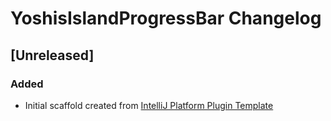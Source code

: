 <!-- Keep a Changelog guide -> https://keepachangelog.com -->

# YoshisIslandProgressBar Changelog

## [Unreleased]
### Added
- Initial scaffold created from [IntelliJ Platform Plugin Template](https://github.com/JetBrains/intellij-platform-plugin-template)
